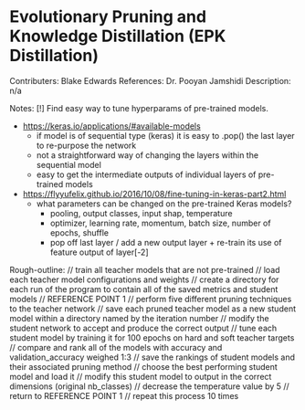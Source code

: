 # Evolutionary Pruning and Knowledge Distillation (EPK Distillation)
Contributers: Blake Edwards
References: Dr. Pooyan Jamshidi
Description: n/a

Notes:
[!] Find easy way to tune hyperparams of pre-trained models.

- https://keras.io/applications/#available-models
	- if model is of sequential type (keras) it is easy to .pop() the last layer to re-purpose the network
	- not a straightforward way of changing the layers within the sequential model
	- easy to get the intermediate outputs of individual layers of pre-trained models
- https://flyyufelix.github.io/2016/10/08/fine-tuning-in-keras-part2.html
	- what parameters can be changed on the pre-trained Keras models?
		- pooling, output classes, input shap, temperature
		- optimizer, learning rate, momentum, batch size, number of epochs, shuffle
		- pop off last layer / add a new output layer + re-train its use of feature output of layer[-2]

Rough-outline:
// train all teacher models that are not pre-trained
// load each teacher model configurations and weights
// create a directory for each run of the program to contain all of the saved metrics and student models
// REFERENCE POINT 1
// perform five different pruning techniques to the teacher network
// save each pruned teacher model as a new student model within a directory named by the iteration number
// modify the student network to accept and produce the correct output
// tune each student model by training it for 100 epochs on hard and soft teacher targets
// compare and rank all of the models with accuracy and validation_accuracy weighed 1:3
// save the rankings of student models and their associated pruning method
// choose the best performing student model and load it
// modify this student model to output in the correct dimensions (original nb_classes)
// decrease the temperature value by 5
// return to REFERENCE POINT 1
// repeat this process 10 times
